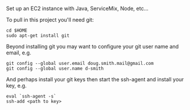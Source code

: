 Set up an EC2 instance with Java, ServiceMix, Node, etc...

To pull in this project you'll need git:

	cd $HOME
	sudo apt-get install git

Beyond installing git you may want to configure your git user name and email, e.g.

	git config --global user.email doug.smith.mail@gmail.com
	git config --global user.name d-smith

And perhaps install your git keys then start the ssh-agent and install your key, e.g.

	eval `ssh-agent -s`
	ssh-add <path to key>


